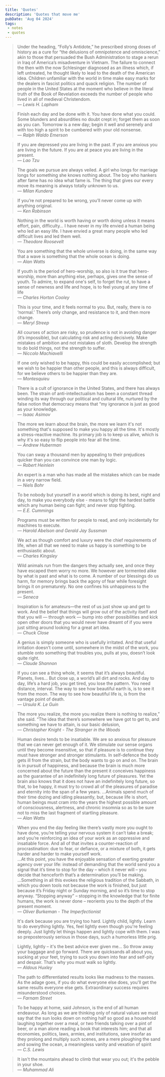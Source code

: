 ```yaml
---
title: 'Quotes'
description: 'Quotes that move me'
pubDate: 'Aug 04 2024'
tags:
 - notes
 - quotes
---
```

> Under the heading, “Folly’s Antidote,” he prescribed strong doses of history as a cure for “the delusions of omnipotence and omniscience,” akin to those that persuaded the Bush Administration to stage a rerun in Iraq of America’s misadventure in Vietnam. The failure to connect the then with the now Schlesinger diagnosed as an illness which, if left untreated, he thought likely to lead to the death of the American idea. Children unfamiliar with the world in time make easy marks for the dealers in fascist politics and quack religion. The number of people in the United States at the moment who believe in the literal truth of the Book of Revelation exceeds the number of people who lived in all of medieval Christendom. <br>
> — <cite>Lewis H. Lapham</cite>

> Finish each day and be done with it. You have done what you could. Some blunders and absurdities no doubt crept in; forget them as soon as you can. Tomorrow is a new day; begin it well and serenely and with too high a spirit to be cumbered with your old nonsense. <br>
> — <cite>Ralph Waldo Emerson</cite>

> If you are depressed you are living in the past. If you are anxious you are living in the future. If you are at peace you are living in the present. <br>
> — <cite>Lao Tzu</cite>

> The goals we pursue are always veiled. A girl who longs for marriage longs for something she knows nothing about. The boy who hankers after fame has no idea what fame is. The thing that gives our every move its meaning is always totally unknown to us. <br>
> — <cite>Milan Kundera</cite>

> If you’re not prepared to be wrong, you’ll never come up with anything original. <br>
> — <cite>Ken Robinson</cite>

> Nothing in the world is worth having or worth doing unless it means effort, pain, difficulty… I have never in my life envied a human being who led an easy life. I have envied a great many people who led difficult lives and led them well. <br>
> — <cite>Theodore Roosevelt</cite>

 > You are something that the whole universe is doing, in the same way that a wave is something that the whole ocean is doing. <br>
> — <cite>Alan Watts</cite>

> If youth is the period of hero-worship, so also is it true that hero-worship, more than anything else, perhaps, gives one the sense of youth. To admire, to expand one's self, to forget the rut, to have a sense of newness and life and hope, is to feel young at any time of life <br>
> — <cite>Charles Horton Cooley</cite>

> This is your time, and it feels normal to you. But, really, there is no ‘normal.’ There’s only change, and resistance to it, and then more change. <br>
> — <cite>Meryl Streep</cite>

> All courses of action are risky, so prudence is not in avoiding danger (it’s impossible), but calculating risk and acting decisively. Make mistakes of ambition and not mistakes of sloth. Develop the strength to do bold things, not the strength to suffer. <br>
> — <cite>Niccolo Machiavelli</cite>

> If one only wished to be happy, this could be easily accomplished; but we wish to be happier than other people, and this is always difficult, for we believe others to be happier than they are. <br>
> — <cite>Montesquieu</cite>

> There is a cult of ignorance in the United States, and there has always been. The strain of anti-intellectualism has been a constant thread winding its way through our political and cultural life, nurtured by the false notion that democracy means that “my ignorance is just as good as your knowledge. <br>
> — <cite>Isaac Asimov</cite>

> The more we learn about the brain, the more we learn it's not something that's supposed to make you happy all the time. It's mostly a stress-reactive machine. Its primary job is to keep us alive, which is why it's so easy to flip people into fear all the time. <br>
> — <cite>Andrew Huberman</cite>

> You can sway a thousand men by appealing to their prejudices quicker than you can convince one man by logic. <br>
> — <cite>Robert Heinlein</cite>

> An expert is a man who has made all the mistakes which can be made in a very narrow field. <br>
> — <cite>Niels Bohr</cite>

> To be nobody but yourself in a world which is doing its best, night and day, to make you everybody else - means to fight the hardest battle which any human being can fight; and never stop fighting. <br>
> — <cite>E.E. Cummings</cite>

> Programs must be written for people to read, and only incidentally for machines to execute. <br>
> — <cite>Harold Abelson and Gerald Jay Sussman</cite>

> We act as though comfort and luxury were the chief requirements of life, when all that we need to make us happy is something to be enthusiastic about. <br>
> — <cite>Charles Kingsley</cite>

> Wild animals run from the dangers they actually see, and once they have escaped them worry no more. We however are tormented alike by what is past and what is to come. A number of our blessings do us harm, for memory brings back the agony of fear while foresight brings it on prematurely. No one confines his unhappiness to the present. <br>
> — <cite>Seneca</cite>

> Inspiration is for amateurs—the rest of us just show up and get to work. And the belief that things will grow out of the activity itself and that you will — through work — bump into other possibilities and kick open other doors that you would never have dreamt of if you were just sitting around looking for a great art idea. <br>
> — <cite>Chuck Close</cite>

>  A genius is simply someone who is usefully irritated. And that useful irritation doesn’t come until, somewhere in the midst of the work, you stumble onto something that troubles you, pulls at you, doesn’t look quite right. <br>
> — <cite>Claude Shannon</cite>

>  If you can see a thing whole, it seems that it’s always beautiful. Planets, lives… But close up, a world’s all dirt and rocks. And day to day, life’s a hard job, you get tired, you lose the pattern. You need distance, interval. The way to see how beautiful earth is, is to see it from the moon. The way to see how beautiful life is, is from the vantage point of death. <br>
> — <cite>Ursula K. Le Guin</cite>

>  The more you realize, the more you realize there is nothing to realize,” she said. “The idea that there’s somewhere we have got to get to, and something we have to attain, is our basic delusion, <br>
> — <cite>Christopher Knight - The Stranger in the Woods</cite>

> Human desire tends to be insatiable. We are so anxious for pleasure that we can never get enough of it. We stimulate our sense organs until they become insensitive, so that if pleasure is to continue they must have stronger and stronger stimulants. In self-defence the body gets ill from the strain, but the body wants to go on and on. The brain is in pursuit of happiness, and because the brain is much more concerned about the future than the present it conceives happiness as the guarantee of an indefinitely long future of pleasures. Yet the brain also knows that it does not have an indefinitely long future, so that, to be happy, it must try to crowd all of the pleasures of paradise and eternity into the span of a few years.
...Animals spend much of their time dozing and idling pleasantly, but, because life is short, human beings must cram into the years the highest possible amount of consciousness, alertness, and chronic insomnia so as to be sure not to miss the last fragment of startling pleasure. <br>
> — <cite>Alan Watts</cite>

> When you end the day feeling like there’s vastly more you ought to have done, you’re telling your nervous system it can’t take a break; and you’re reinforcing an idea of your work as an oppressive and insatiable force. And all of that invites a counter-reaction of procrastination: due to fear, or defiance, or a mixture of both, it gets harder and harder to make yourself work. <br>
...At this point, you have the enjoyable sensation of exerting greater agency over your life: instead of demanding that the world send you a signal that it’s time to stop for the day – which it never will – you decide that henceforth that’s a determination you’ll be making.<br>
...Something in all this evokes the religious tradition of the Sabbath, in which you down tools not because the work is finished, but just because it’s Friday night or Sunday morning, and so it’s time to stop anyway. “Stopping anyway” – stopping in the knowledge that for finite humans, the work is never done – reorients you to the depth of the present moment. <br>
> — <cite>Oliver Burkeman - The Imperfectionist</cite>

> It's dark because you are trying too hard. Lightly child, lightly. Learn to do everything lightly. Yes, feel lightly even though you're feeling deeply. Just lightly let things happen and lightly cope with them. I was so preposterously serious in those days, such a humorless little prig.

> Lightly, lightly – it's the best advice ever given me... So throw away your baggage and go forward. There are quicksands all about you, sucking at your feet, trying to suck you down into fear and self-pity and despair. That’s why you must walk so lightly. <br>
> — <cite>Aldous Huxley</cite>

> The path to differentiated results looks like madness to the masses. As the adage goes, if you do what everyone else does, you'll get the same results everyone else gets. Extraordinary success requires misunderstood choices. <br>
> — <cite>Farnam Street</cite>

> To be happy at home, said Johnson, is the end of all human endeavour. As long as we are thinking only of natural values we must say that the sun looks down on nothing half so good as a household laughing together over a meal, or two friends talking over a pint of beer, or a man alone reading a book that interests him; and that all economies, politics, laws, armies, and institutions, save insofar as they prolong and multiply such scenes, are a mere ploughing the sand and sowing the  ocean, a meaningless vanity and vexation of spirit <br>
> — <cite>C.S. Lewis</cite>

> It isn't the mountains ahead to climb that wear you out; it's the pebble in your shoe. <br>
> — <cite>Muhammad Ali</cite>